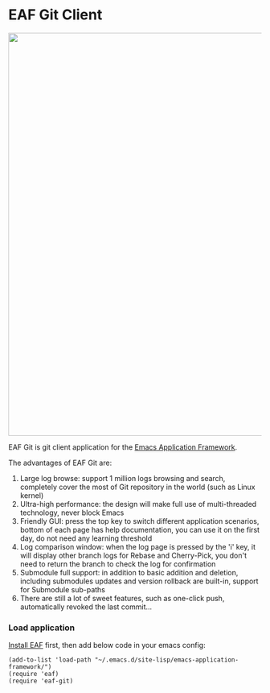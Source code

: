 # EAF Git Client
<p align="center">
  <img width="800" src="./screenshot.png">
</p>

EAF Git is git client application for the [Emacs Application Framework](https://github.com/emacs-eaf/emacs-application-framework).

The advantages of EAF Git are:

1. Large log browse: support 1 million logs browsing and search, completely cover the most of Git repository in the world (such as Linux kernel)
2. Ultra-high performance: the design will make full use of multi-threaded technology, never block Emacs
3. Friendly GUI: press the top key to switch different application scenarios, bottom of each page has help documentation, you can use it on the first day, do not need any learning threshold
4. Log comparison window: when the log page is pressed by the 'i' key, it will display other branch logs for Rebase and Cherry-Pick, you don't need to return the branch to check the log for confirmation
5. Submodule full support: in addition to basic addition and deletion, including submodules updates and version rollback are built-in, support for Submodule sub-paths
6. There are still a lot of sweet features, such as one-click push, automatically revoked the last commit...

### Load application

[Install EAF](https://github.com/emacs-eaf/emacs-application-framework#install) first, then add below code in your emacs config:

```Elisp
(add-to-list 'load-path "~/.emacs.d/site-lisp/emacs-application-framework/")
(require 'eaf)
(require 'eaf-git)
```

